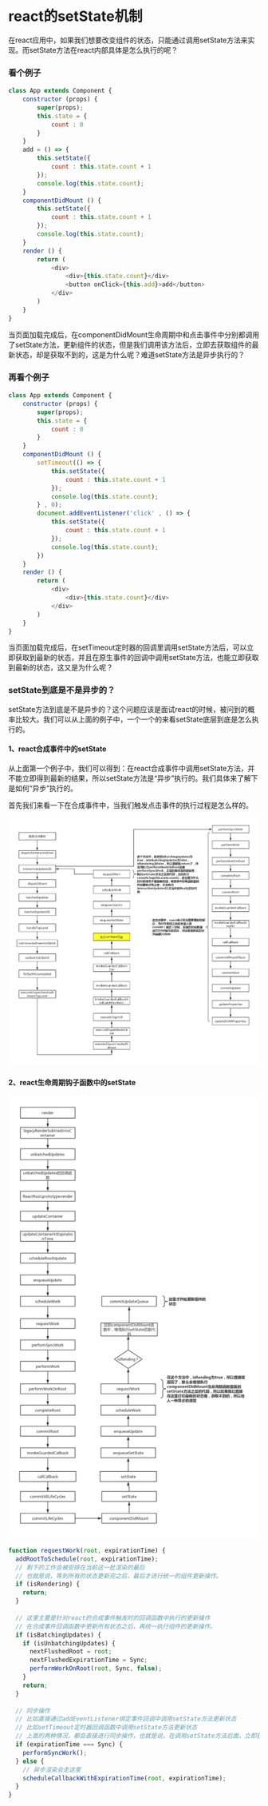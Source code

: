 # react的setState机制
在react应用中，如果我们想要改变组件的状态，只能通过调用setState方法来实现。而setState方法在react内部具体是怎么执行的呢？
### 看个例子

```javascript
class App extends Component {
    constructor (props) {
        super(props);
        this.state = {
            count : 0
        }
    }
    add = () => {
        this.setState({
            count : this.state.count + 1
        });
        console.log(this.state.count);
    }
    componentDidMount () {
        this.setState({
            count : this.state.count + 1
        });
        console.log(this.state.count);
    }
    render () {
        return (
            <div>
                <div>{this.state.count}</div>
                <button onClick={this.add}>add</button>
            </div>
        )
    }
}
```
当页面加载完成后，在componentDidMount生命周期中和点击事件中分别都调用了setState方法，更新组件的状态，但是我们调用该方法后，立即去获取组件的最新状态，却是获取不到的，这是为什么呢？难道setState方法是异步执行的？
### 再看个例子
```javascript
class App extends Component {
    constructor (props) {
        super(props);
        this.state = {
            count : 0
        }
    }
    componentDidMount () {
        setTimeout(() => {
            this.setState({
                count : this.state.count + 1
            });
            console.log(this.state.count);
        } , 0);
        document.addEventListener('click' , () => {
            this.setState({
                count : this.state.count + 1
            });
            console.log(this.state.count);
        })
    }
    render () {
        return (
            <div>
                <div>{this.state.count}</div>
            </div>
        )
    }
}
```
当页面加载完成后，在setTimeout定时器的回调里调用setState方法后，可以立即获取到最新的状态，并且在原生事件的回调中调用setState方法，也能立即获取到最新的状态，这又是为什么呢？
### setState到底是不是异步的？
setState方法到底是不是异步的？这个问题应该是面试react的时候，被问到的概率比较大。我们可以从上面的例子中，一个一个的来看setState底层到底是怎么执行的。
#### 1、react合成事件中的setState
从上面第一个例子中，我们可以得到：在react合成事件中调用setState方法，并不能立即得到最新的结果，所以setState方法是“异步”执行的。我们具体来了解下是如何“异步”执行的。

首先我们来看一下在合成事件中，当我们触发点击事件的执行过程是怎么样的。

![image](https://github.com/andyChenAn/frontEnd/raw/master/images/react/setState1.png)

#### 2、react生命周期钩子函数中的setState

![image](https://github.com/andyChenAn/frontEnd/raw/master/images/react/30.png)

```javascript
function requestWork(root, expirationTime) {
  addRootToSchedule(root, expirationTime);
  // 剩下的工作会被安排在当前这一批渲染的最后
  // 也就是说，等到所有的状态更新完之后，最后才进行统一的组件更新操作。
  if (isRendering) {
    return;
  }

  // 这里主要是针对react的合成事件触发时的回调函数中执行的更新操作
  // 在合成事件回调函数中更新所有状态之后，再统一执行组件的更新操作。
  if (isBatchingUpdates) {
    if (isUnbatchingUpdates) {
      nextFlushedRoot = root;
      nextFlushedExpirationTime = Sync;
      performWorkOnRoot(root, Sync, false);
    }
    return;
  }

  // 同步操作
  // 比如直接通过addEventListener绑定事件回调中调用setState方法更新状态
  // 比如setTimeout定时器回调函数中调用setState方法更新状态
  // 上面的两种情况，都会直接进行同步操作，也就是说，在调用setState方法后面，立即获取最新状态，是可以获取到的。
  if (expirationTime === Sync) {
    performSyncWork();
  } else {
    // 异步渲染会走这里
    scheduleCallbackWithExpirationTime(root, expirationTime);
  }
}
```